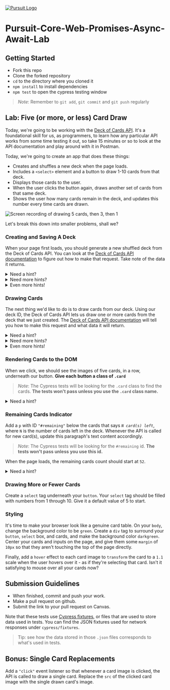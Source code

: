 [![Pursuit Logo](https://avatars1.githubusercontent.com/u/5825944?s=200&v=4)](https://pursuit.org)

# Pursuit-Core-Web-Promises-Async-Await-Lab

## Getting Started

- Fork this repo
- Clone the forked repository
- `cd` to the directory where you cloned it
- `npm install` to install dependencies
- `npm test` to open the cypress testing window

> _Note_: Remember to `git add`, `git commit` and `git push` regularly

## Lab: Five (or more, or less) Card Draw

Today, we're going to be working with the [Deck of Cards API](https://deckofcardsapi.com/).
It's a foundational skill for us, as programmers, to learn how any particular API works from some time testing it out, so take 15 minutes or so to look at the API documentation and play around with it in Postman.

Today, we're going to create an app that does these things:

- Creates and shuffles a new deck when the page loads.
- Includes a `<select>` element and a button to draw 1-10 cards from that deck.
- Displays those cards to the user.
- When the user clicks the button again, draws another set of cards from that same deck.
- Shows the user how many cards remain in the deck, and updates this number every time cards are drawn.

![Screen recording of drawing 5 cards, then 3, then 1](https://user-images.githubusercontent.com/3335181/110704658-46b7f980-81c3-11eb-9acb-8335f483daf3.gif)

Let's break this down into smaller problems, shall we?

### Creating and Saving A Deck

When your page first loads, you should generate a new shuffled deck from the Deck of Cards API. You can look at the [Deck of Cards API documentation](https://deckofcardsapi.com/) to figure out how to make that request. Take note of the data it returns.

<details>
  <summary>Need a hint?</summary>
  The route to hit to accomplish this, according to the Deck of Cards docs, is this: `https://deckofcardsapi.com/api/deck/new/shuffle/?deck_count=1`.
  Use an `async` function that `await`s the result of an Axios call to that route.
</details>

<details>
  <summary>Need more hints?</summary>
  The response from that route should give you several parameters, but the two that care about are `deck_id` and `remaining`.
  With this `deck_id`, the Deck of Cards API is going to give us five cards from _that specific deck_ when we draw them.
  If we draw another five cards, it'll draw the next five unique cards from that deck.
  The API will also give us an updated `remaining` count every time we draw cards from that deck.
  The API, in other words, is keeping track of this information for us.
</details>

<details>
  <summary>Even more hints!</summary>
  However, we can't query this API multiple times for that deck if we don't save it.
  Go ahead and save the deck ID in a variable and save the remaining count in another variable.
  Remember not to hard code the ID or count - **whenever the user refreshes the page, we should query the API for a new deck and save our new deck ID.**
</details>

### Drawing Cards

The next thing we'd like to do is to draw cards from our deck.
Using our deck ID, the Deck of Cards API lets us draw one or more cards from the deck that we just created.
The [Deck of Cards API documentation](https://deckofcardsapi.com/) will tell you how to make this request and what data it will return.

<details>
  <summary>Need a hint?</summary>
  The route for drawing five cards should look something like this: `https://deckofcardsapi.com/api/deck/~deckId~/draw/?count=5`, where `~deckId~` is the deck ID item we saved.
  
  Use Axios to query this route.

  What is available to us here in the response? Well, again, we have two useful keys in this response: `cards`, which contains an array of `Card` objects, and `remaining`, which tells us the number of cards left in the deck.
</details>

<details>
  <summary>Need more hints?</summary>
  Each of these `Card` objects have a set of parameters, all of which could prove useful to us, depending on what we want to do with them: There's an `image` URL, which links to a picture of the card.
  There's a `value` and `suit` parameter, and then there's a `code` parameter with shorthand should we need it.
</details>

<details>
  <summary>Even more hints!</summary>
  Create a `button` tag in your HTML.
  When you click on this `button`, you should fire your Axios request to draw five cards.
  Save the cards to a variable in your project.
  You'll also want to update the remaining count that you have saved in your project.
  When you click the button again, you should draw five different cards.
</details>

### Rendering Cards to the DOM

When we click, we should see the images of five cards, in a row, underneath our button. 
**Give each button a class of `.card`**
> _Note_: The Cypress tests will be looking for the `.card` class to find the cards. **The tests won't pass unless you use the `.card` class name.**

<details>
  <summary>Need a hint?</summary>
  In your button event listener, after your Axios request, loop through your five cards.
  Create `img` tags for each of them, give each a class of `.card`, set each `src` to a the card's image URL, and append them to the DOM underneath your `button` tag.
</details>

### Remaining Cards Indicator

Add a `p` with ID `"#remaining"` below the cards that says _`N card(s) left`_, where `N` is the number of cards left in the deck.
Whenever the API is called for new card(s), update this paragraph's text content accordingly.
> _Note_: The Cypress tests will be looking for the `#remaining` id. **The tests won't pass unless you use this id.**

When the page loads, the remaining cards count should start at `52`.

<details>
  <summary>Need a hint?</summary>
  Whenever you draw a card, the API response contains a `remaining` property that says how many cards are left in the deck.
  When you create a deck, the API response also contains a `remaining` key.
</details>
 

### Drawing More or Fewer Cards

Create a `select` tag underneath your `button`.
Your `select` tag should be filled with numbers from 1 through 10.
Give it a default value of 5 to start.

### Styling

It's time to make your browser look like a genuine card table.
On your `body`, change the background color to be `green`.
Create a `div` tag to surround your `button`, `select` box, and cards, and make the background color `darkgreen`.
Center your cards and inputs on the page, and give them some `margin` of `10px` so that they aren't touching the top of the page directly.

Finally, add a `hover` effect to each card image to `transform` the card to a `1.1` scale when the user hovers over it - as if they're selecting that card.
Isn't it satisfying to mouse over all your cards now?

## Submission Guidelines

- When finished, commit and push your work.
- Make a pull request on github.
- Submit the link to your pull request on Canvas.

Note that these tests use [Cypress fixtures](https://docs.cypress.io/api/commands/fixture.html), or files that are used to store data used in tests.
You can find the JSON fixtures used for network responses under `cypress/fixtures`.

> Tip: see how the data stored in those `.json` files corresponds to what's used in tests.

## Bonus: Single Card Replacements

Add a `"click"` event listener so that whenever a card image is clicked, the API is called to draw a single card.
Replace the `src` of the clicked card image with the single drawn card's image. 
